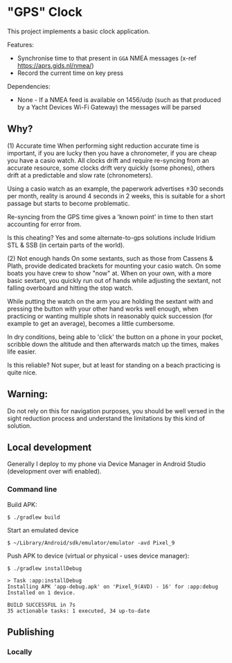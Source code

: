 # "GPS" Clock

This project implements a basic clock application.

Features:
* Synchronise time to that present in `GGA` NMEA messages (x-ref https://aprs.gids.nl/nmea/)
* Record the current time on key press

Dependencies:
* None - If a NMEA feed is available on 1456/udp (such as that produced by a Yacht Devices Wi-Fi Gateway) the messages will be parsed

## Why?

(1) Accurate time
When performing sight reduction accurate time is important, if you are lucky then you have a chronometer,
if you are cheap you have a casio watch. All clocks drift and require re-syncing from an accurate resource,
some clocks drift very quickly (some phones), others drift at a predictable and slow rate (chronometers).

Using a casio watch as an example, the paperwork advertises ±30 seconds per month,
reality is around 4 seconds in 2 weeks, this is suitable for a short passage but starts to become problematic.

Re-syncing from the GPS time gives a 'known point' in time to then start accounting for error from.

Is this cheating? Yes and some alternate-to-gps solutions include Iridium STL & SSB (in certain parts of the world).

(2) Not enough hands
On some sextants, such as those from Cassens & Plath, provide dedicated brackets for mounting your casio watch.
On some boats you have crew to show "now" at.
When on your own, with a more basic sextant, you quickly run out of hands while adjusting the sextant, not falling overboard and hitting the stop watch.

While putting the watch on the arm you are holding the sextant with and pressing the button with your other hand works well enough,
when practicing or wanting multiple shots in reasonably quick succession (for example to get an average), becomes a little cumbersome.

In dry conditions, being able to 'click' the button on a phone in your pocket, scribble down the altitude and then afterwards match up the times, makes life easier.

Is this reliable? Not super, but at least for standing on a beach practicing is quite nice.

## Warning:

Do not rely on this for navigation purposes, you should be well versed in the sight reduction process and understand the limitations by this kind of solution.

## Local development

Generally I deploy to my phone via Device Manager in Android Studio (development over wifi enabled).

### Command line
Build APK:
```
$ ./gradlew build
```

Start an emulated device
```
$ ~/Library/Android/sdk/emulator/emulator -avd Pixel_9
```

Push APK to device (virtual or physical - uses device manager):
```
$ ./gradlew installDebug

> Task :app:installDebug
Installing APK 'app-debug.apk' on 'Pixel_9(AVD) - 16' for :app:debug
Installed on 1 device.

BUILD SUCCESSFUL in 7s
35 actionable tasks: 1 executed, 34 up-to-date

```

## Publishing

### Locally
